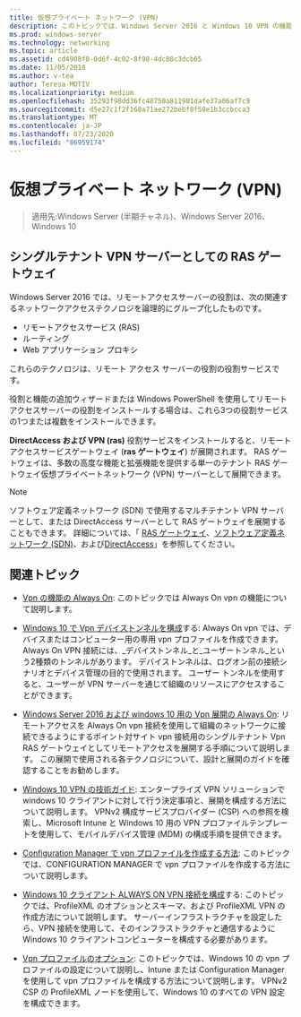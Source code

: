 ```yaml
---
title: 仮想プライベート ネットワーク (VPN)
description: このトピックでは、Windows Server 2016 と Windows 10 VPN の機能について説明します。
ms.prod: windows-server
ms.technology: networking
ms.topic: article
ms.assetid: cd4908f0-0d6f-4c02-8f98-4dc88c3dcb65
ms.date: 11/05/2018
ms.author: v-tea
author: Teresa-MOTIV
ms.localizationpriority: medium
ms.openlocfilehash: 35293f98dd36fc48750a811981dafe37a06af7c9
ms.sourcegitcommit: d5e27c1f2f168a71ae272bebf8f50e1b3ccbcca3
ms.translationtype: MT
ms.contentlocale: ja-JP
ms.lasthandoff: 07/23/2020
ms.locfileid: "86959174"
---
```

# <a name="virtual-private-networking-vpn"></a>仮想プライベート ネットワーク (VPN)

>適用先:Windows Server (半期チャネル)、Windows Server 2016、Windows 10

## <a name="ras-gateway-as-a-single-tenant-vpn-server"></a>シングルテナント VPN サーバーとしての RAS ゲートウェイ

Windows Server 2016 では、リモートアクセスサーバーの役割は、次の関連するネットワークアクセステクノロジを論理的にグループ化したものです。

- リモートアクセスサービス (RAS)
- ルーティング
- Web アプリケーション プロキシ

これらのテクノロジは、リモート アクセス サーバーの役割の役割サービスです。

役割と機能の追加ウィザードまたは Windows PowerShell を使用してリモートアクセスサーバーの役割をインストールする場合は、これら3つの役割サービスの1つまたは複数をインストールできます。

**DirectAccess および VPN (ras)** 役割サービスをインストールすると、リモートアクセスサービスゲートウェイ (**ras ゲートウェイ**) が展開されます。 RAS ゲートウェイは、多数の高度な機能と拡張機能を提供する単一のテナント RAS ゲートウェイ仮想プライベートネットワーク (VPN) サーバーとして展開できます。

>[!NOTE]
>ソフトウェア定義ネットワーク (SDN) で使用するマルチテナント VPN サーバーとして、または DirectAccess サーバーとして RAS ゲートウェイを展開することもできます。 詳細については、「 [RAS ゲートウェイ](../ras-gateway/ras-gateway.md)、[ソフトウェア定義ネットワーク (SDN)](../../../networking/sdn/software-defined-networking.md)、および[DirectAccess](../directaccess/directaccess.md)」を参照してください。

## <a name="related-topics"></a>関連トピック
- [Vpn の機能の Always On](vpn-map-da.md): このトピックでは Always On vpn の機能について説明します。 

- [Windows 10 で Vpn デバイストンネルを構成](vpn-device-tunnel-config.md)する: Always On vpn では、デバイスまたはコンピューター用の専用 vpn プロファイルを作成できます。 Always On VPN 接続には、_デバイストンネル_と_ユーザートンネル_という2種類のトンネルがあります。 デバイストンネルは、ログオン前の接続シナリオとデバイス管理の目的で使用されます。 ユーザー トンネルを使用すると、ユーザーが VPN サーバーを通じて組織のリソースにアクセスすることができます。

- [Windows Server 2016 および windows 10 用の Vpn 展開の Always On](always-on-vpn/deploy/always-on-vpn-deploy.md): リモートアクセスを Always On vpn 接続を使用して組織のネットワークに接続できるようにするポイント対サイト vpn 接続用のシングルテナント Vpn RAS ゲートウェイとしてリモートアクセスを展開する手順について説明します。 この展開で使用される各テクノロジについて、設計と展開のガイドを確認することをお勧めします。

- [Windows 10 VPN の技術ガイド](/windows/access-protection/vpn/vpn-guide): エンタープライズ VPN ソリューションで windows 10 クライアントに対して行う決定事項と、展開を構成する方法について説明します。 VPNv2 構成サービスプロバイダー (CSP) への参照を検索し、Microsoft Intune と Windows 10 用の VPN プロファイルテンプレートを使用して、モバイルデバイス管理 (MDM) の構成手順を提供できます。

- [Configuration Manager で vpn プロファイルを作成する方法](/configmgr/protect/deploy-use/create-vpn-profiles): このトピックでは、CONFIGURATION MANAGER で vpn プロファイルを作成する方法について説明します。

- [Windows 10 クライアント ALWAYS ON VPN 接続を構成](./always-on-vpn/deploy/vpn-deploy-client-vpn-connections.md)する: このトピックでは、ProfileXML のオプションとスキーマ、および ProfileXML VPN の作成方法について説明します。 サーバーインフラストラクチャを設定したら、VPN 接続を使用して、そのインフラストラクチャと通信するように Windows 10 クライアントコンピューターを構成する必要があります。

- [Vpn プロファイルのオプション](/windows/access-protection/vpn/vpn-profile-options): このトピックでは、Windows 10 の vpn プロファイルの設定について説明し、Intune または Configuration Manager を使用して vpn プロファイルを構成する方法について説明します。 VPNv2 CSP の ProfileXML ノードを使用して、Windows 10 のすべての VPN 設定を構成できます。
